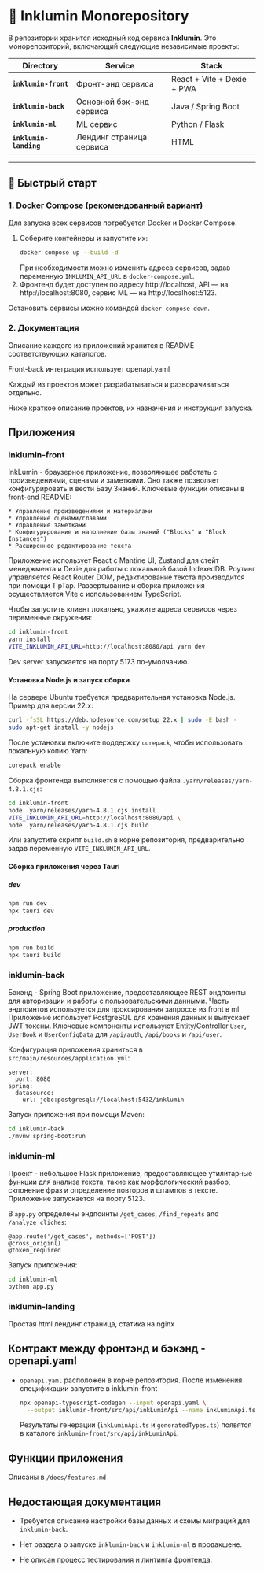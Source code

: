 # 🌟 Inklumin Monorepository

В репозитории хранится исходный код сервиса **Inklumin**. Это монорепозиторий, включающий следующие независимые проекты:


| Directory | Service | Stack |
|-----------|---------|-------|
| **`inklumin-front`** | Фронт-энд сервиса | React + Vite + Dexie + PWA |
| **`inklumin-back`** | Основной бэк-энд сервиса | Java / Spring Boot |
| **`inklumin-ml`** | ML сервис | Python / Flask |
| **`inklumin-landing`** | Лендинг страница сервиса | HTML |
---

## 🚀 Быстрый старт

### 1. Docker Compose (рекомендованный вариант)

Для запуска всех сервисов потребуется Docker и Docker Compose.

1. Соберите контейнеры и запустите их:
   ```bash
   docker compose up --build -d
   ```
   При необходимости можно изменить адреса сервисов,
   задав переменную `INKLUMIN_API_URL` в `docker-compose.yml`.
2. Фронтенд будет доступен по адресу http://localhost,
   API — на http://localhost:8080,
   сервис ML — на http://localhost:5123.

Остановить сервисы можно командой `docker compose down`.

### 2. Документация

Описание каждого из приложений хранится в README соответствующих каталогов.

Front-back интеграция использует openapi.yaml

Каждый из проектов может разрабатываться и разворачиваться отдельно.

Ниже краткое описание проектов, их назначения и инструкция запуска.

## Приложения
### inklumin-front 
InkLumin - браузерное приложение, позволяющее работать с произведениями, сценами и заметками. Оно также позволяет конфигурировать и вести Базу Знаний. Ключевые функции описаны в front-end README:

```
* Управление произведениями и материалами
* Управление сценами/главами
* Управление заметками
* Конфигурирование и наполнение базы знаний ("Blocks" и "Block Instances")
* Расширенное редактирование текста
```

Приложение использует React с Mantine UI, Zustand для стейт менеджмента и Dexie для работы с локальной базой IndexedDB. Роутинг управляется React Router DOM, редактирование текста производится при помощи TipTap. Развертывание и сборка приложения осуществляется Vite с использованием TypeScript.

Чтобы запустить клиент локально, укажите адреса сервисов через переменные окружения:

```bash
cd inklumin-front
yarn install
VITE_INKLUMIN_API_URL=http://localhost:8080/api yarn dev
```

Dev server запускается на порту 5173 по-умолчанию.

#### Установка Node.js и запуск сборки

На сервере Ubuntu требуется предварительная установка Node.js. Пример для версии 22.x:

```bash
curl -fsSL https://deb.nodesource.com/setup_22.x | sudo -E bash -
sudo apt-get install -y nodejs
```

После установки включите поддержку `corepack`, чтобы использовать локальную копию Yarn:

```bash
corepack enable
```

Сборка фронтенда выполняется с помощью файла `.yarn/releases/yarn-4.8.1.cjs`:

```bash
cd inklumin-front
node .yarn/releases/yarn-4.8.1.cjs install
VITE_INKLUMIN_API_URL=http://localhost:8080/api \
node .yarn/releases/yarn-4.8.1.cjs build
```

Или запустите скрипт `build.sh` в корне репозитория, предварительно задав переменную
`VITE_INKLUMIN_API_URL`.


#### Сборка приложения через Tauri

##### dev
```bash
npm run dev
npx tauri dev
```

##### production
```bash
npm run build
npx tauri build
```

### inklumin-back
Бэкэнд - Spring Boot приложение, предоставляющее REST эндпоинты для авторизации и работы с пользовательскими данными.
Часть эндпоинтов используется для проксирования запросов из front в ml
Приложение использует PostgreSQL для хранения данных и выпускает JWT токены. 
Ключевые компоненты используют Entity/Controller `User`, `UserBook` и `UserConfigData` для `/api/auth`, `/api/books` и `/api/user`.

Конфигурация приложения храниться в `src/main/resources/application.yml`:

```
server:
  port: 8080
spring:
  datasource:
    url: jdbc:postgresql://localhost:5432/inklumin
```

Запуск приложения при помощи Maven:

```bash
cd inklumin-back
./mvnw spring-boot:run
```

### inklumin-ml
Проект - небольшое Flask приложение, предоставляющее утилитарные функции для анализа текста, такие как морфологический разбор, склонение фраз и определение повторов и штампов в тексте.
Приложение запускается на порту 5123.

В `app.py` определены эндпоинты `/get_cases`, `/find_repeats` and `/analyze_cliches`:

```
@app.route('/get_cases', methods=['POST'])
@cross_origin()
@token_required
```

Запуск приложения:

```bash
cd inklumin-ml
python app.py
```
### inklumin-landing
Простая html лендинг страница, статика на nginx

## Контракт между фронтэнд и бэкэнд - openapi.yaml
- `openapi.yaml` расположен в корне репозитория. После изменения спецификации запустите в inklumin-front
  ```bash
  npx openapi-typescript-codegen --input openapi.yaml \
    --output inklumin-front/src/api/inkLuminApi --name inkLuminApi.ts
  ```
  Результаты генерации (`inkLuminApi.ts` и `generatedTypes.ts`) появятся в каталоге
  `inklumin-front/src/api/inkLuminApi`.

## Функции приложения
Описаны в `/docs/features.md`

## Недостающая документация

- Требуется описание настройки базы данных и схемы миграций для `inklumin-back`.
- Нет раздела о запуске `inklumin-back` и `inklumin-ml` в продакшене.

- Не описан процесс тестирования и линтинга фронтенда.
